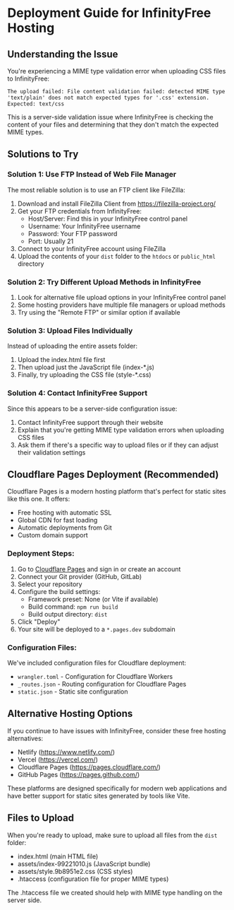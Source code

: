 # Deployment Guide for InfinityFree Hosting

## Understanding the Issue

You're experiencing a MIME type validation error when uploading CSS files to InfinityFree:
```
The upload failed: File content validation failed: detected MIME type 'text/plain' does not match expected types for '.css' extension. Expected: text/css
```

This is a server-side validation issue where InfinityFree is checking the content of your files and determining that they don't match the expected MIME types.

## Solutions to Try

### Solution 1: Use FTP Instead of Web File Manager

The most reliable solution is to use an FTP client like FileZilla:

1. Download and install FileZilla Client from https://filezilla-project.org/
2. Get your FTP credentials from InfinityFree:
   - Host/Server: Find this in your InfinityFree control panel
   - Username: Your InfinityFree username
   - Password: Your FTP password
   - Port: Usually 21
3. Connect to your InfinityFree account using FileZilla
4. Upload the contents of your `dist` folder to the `htdocs` or `public_html` directory

### Solution 2: Try Different Upload Methods in InfinityFree

1. Look for alternative file upload options in your InfinityFree control panel
2. Some hosting providers have multiple file managers or upload methods
3. Try using the "Remote FTP" or similar option if available

### Solution 3: Upload Files Individually

Instead of uploading the entire assets folder:
1. Upload the index.html file first
2. Then upload just the JavaScript file (index-*.js)
3. Finally, try uploading the CSS file (style-*.css)

### Solution 4: Contact InfinityFree Support

Since this appears to be a server-side configuration issue:
1. Contact InfinityFree support through their website
2. Explain that you're getting MIME type validation errors when uploading CSS files
3. Ask them if there's a specific way to upload files or if they can adjust their validation settings

## Cloudflare Pages Deployment (Recommended)

Cloudflare Pages is a modern hosting platform that's perfect for static sites like this one. It offers:

- Free hosting with automatic SSL
- Global CDN for fast loading
- Automatic deployments from Git
- Custom domain support

### Deployment Steps:

1. Go to [Cloudflare Pages](https://pages.cloudflare.com/) and sign in or create an account
2. Connect your Git provider (GitHub, GitLab)
3. Select your repository
4. Configure the build settings:
   - Framework preset: None (or Vite if available)
   - Build command: `npm run build`
   - Build output directory: `dist`
5. Click "Deploy"
6. Your site will be deployed to a `*.pages.dev` subdomain

### Configuration Files:

We've included configuration files for Cloudflare deployment:
- `wrangler.toml` - Configuration for Cloudflare Workers
- `_routes.json` - Routing configuration for Cloudflare Pages
- `static.json` - Static site configuration

## Alternative Hosting Options

If you continue to have issues with InfinityFree, consider these free hosting alternatives:
- Netlify (https://www.netlify.com/)
- Vercel (https://vercel.com/)
- Cloudflare Pages (https://pages.cloudflare.com/)
- GitHub Pages (https://pages.github.com/)

These platforms are designed specifically for modern web applications and have better support for static sites generated by tools like Vite.

## Files to Upload

When you're ready to upload, make sure to upload all files from the `dist` folder:
- index.html (main HTML file)
- assets/index-99221010.js (JavaScript bundle)
- assets/style.9b8951e2.css (CSS styles)
- .htaccess (configuration file for proper MIME types)

The .htaccess file we created should help with MIME type handling on the server side.